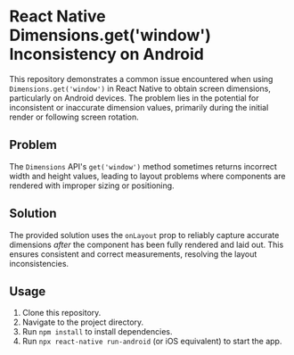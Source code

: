 # React Native Dimensions.get('window') Inconsistency on Android

This repository demonstrates a common issue encountered when using `Dimensions.get('window')` in React Native to obtain screen dimensions, particularly on Android devices. The problem lies in the potential for inconsistent or inaccurate dimension values, primarily during the initial render or following screen rotation.

## Problem

The `Dimensions` API's `get('window')` method sometimes returns incorrect width and height values, leading to layout problems where components are rendered with improper sizing or positioning.

## Solution

The provided solution uses the `onLayout` prop to reliably capture accurate dimensions *after* the component has been fully rendered and laid out.  This ensures consistent and correct measurements, resolving the layout inconsistencies.

## Usage

1. Clone this repository.
2. Navigate to the project directory.
3. Run `npm install` to install dependencies.
4. Run `npx react-native run-android` (or iOS equivalent) to start the app.